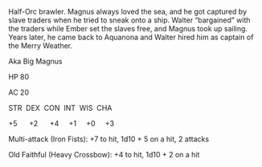 Half-Orc brawler. Magnus always loved the sea, and he got captured by slave traders when he tried to sneak onto a ship. Walter “bargained” with the traders while Ember set the slaves free, and Magnus took up sailing. Years later, he came back to Aquanona and Walter hired him as captain of the Merry Weather.

Aka Big Magnus

HP 80

AC 20

STR  DEX  CON  INT  WIS  CHA

+5      +2      +4     +1     +0     +3

Multi-attack (Iron Fists): +7 to hit, 1d10 + 5 on a hit, 2 attacks

Old Faithful (Heavy Crossbow): +4 to hit, 1d10 + 2 on a hit
